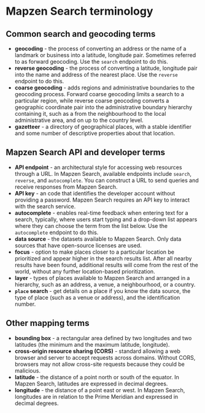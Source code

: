 # Mapzen Search terminology

## Common search and geocoding terms

- **geocoding** - the process of converting an address or the name of a landmark or business into a latitude, longitude pair. Sometimes referred to as forward geocoding. Use the `search` endpoint to do this.
- **reverse geocoding** - the process of converting a latitude, longitude pair into the name and address of the nearest place. Use the `reverse` endpoint to do this.
- **coarse geocoding** - adds regions and administrative boundaries to the geocoding process. Forward coarse geocoding limits a search to a particular region, while reverse coarse geocoding converts a geographic coordinate pair into the administrative boundary hierarchy containing it, such as a from the neighbourhood to the local administrative area, and on up to the country level.
- **gazetteer** - a directory of geographical places, with a stable identifier and some number of descriptive properties about that location.

## Mapzen Search API and developer terms

- **API endpoint** - an architectural style for accessing web resources through a URL. In Mapzen Search, available endpoints include `search`, `reverse`, and `autocomplete`. You can construct a URL to send queries and receive responses from Mapzen Search.
- **API key** - an code that identifies the developer account without providing a password. Mapzen Search requires an API key to interact with the search service.
- **autocomplete** - enables real-time feedback when entering text for a search, typically, where users start typing and a drop-down list appears where they can choose the term from the list below. Use the `autocomplete` endpoint to do this.
- **data source** - the datasets available to Mapzen Search. Only data sources that have open-source licenses are used.
- **focus** - option to make places closer to a particular location be prioritized and appear higher in the search results list. After all nearby results have been found, additional results will come from the rest of the world, without any further location-based prioritization.
- **layer** - types of places available to Mapzen Search and arranged in a hierarchy, such as an address, a venue, a neighbourhood, or a country.
- **`place` search** - get details on a place if you know the data source, the type of place (such as a venue or address), and the identification number.

## Other mapping terms

- **bounding box** - a rectangular area defined by two longitudes and two latitudes (the minimum and the maximum latitude, longitude).
- **cross-origin resource sharing (CORS)** - standard allowing a web browser and server to accept requests across domains. Without CORS, browsers may not allow cross-site requests because they could be malicious.
- **latitude** - the distance of a point north or south of the equator. In Mapzen Search, latitudes are expressed in decimal degrees.
- **longitude** - the distance of a point east or west. In Mapzen Search, longitudes are in relation to the Prime Meridian and expressed in decimal degrees.

